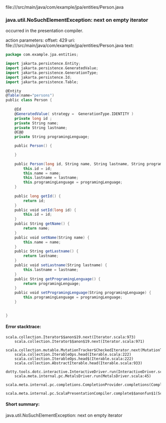 file://<WORKSPACE>/src/main/java/com/example/jpa/entities/Person.java
### java.util.NoSuchElementException: next on empty iterator

occurred in the presentation compiler.

action parameters:
offset: 429
uri: file://<WORKSPACE>/src/main/java/com/example/jpa/entities/Person.java
text:
```scala
package com.example.jpa.entities;

import jakarta.persistence.Entity;
import jakarta.persistence.GeneratedValue;
import jakarta.persistence.GenerationType;
import jakarta.persistence.Id;
import jakarta.persistence.Table;

@Entity
@Table(name="persons")
public class Person {
    
    @Id
    @GeneratedValue( strategy =  GenerationType.IDENTITY )
    private long id ;
    private String name;
    private String lastname;
    @C@@
    private String programingLenguage;

    public Person() {

    }
    
    public Person(long id, String name, String lastname, String programingLenguage) {
        this.id = id;
        this.name = name;
        this.lastname = lastname;
        this.programingLenguage = programingLenguage;
    }
    
    public long getId() {
        return id;
    }
    public void setId(long id) {
        this.id = id;
    }
    public String getName() {
        return name;
    }
    public void setName(String name) {
        this.name = name;
    }
    public String getLastname() {
        return lastname;
    }
    public void setLastname(String lastname) {
        this.lastname = lastname;
    }
    public String getProgramingLenguage() {
        return programingLenguage;
    }
    public void setProgramingLenguage(String programingLenguage) {
        this.programingLenguage = programingLenguage;
    }

    
}

```



#### Error stacktrace:

```
scala.collection.Iterator$$anon$19.next(Iterator.scala:973)
	scala.collection.Iterator$$anon$19.next(Iterator.scala:971)
	scala.collection.mutable.MutationTracker$CheckedIterator.next(MutationTracker.scala:76)
	scala.collection.IterableOps.head(Iterable.scala:222)
	scala.collection.IterableOps.head$(Iterable.scala:222)
	scala.collection.AbstractIterable.head(Iterable.scala:933)
	dotty.tools.dotc.interactive.InteractiveDriver.run(InteractiveDriver.scala:168)
	scala.meta.internal.pc.MetalsDriver.run(MetalsDriver.scala:45)
	scala.meta.internal.pc.completions.CompletionProvider.completions(CompletionProvider.scala:46)
	scala.meta.internal.pc.ScalaPresentationCompiler.complete$$anonfun$1(ScalaPresentationCompiler.scala:136)
```
#### Short summary: 

java.util.NoSuchElementException: next on empty iterator